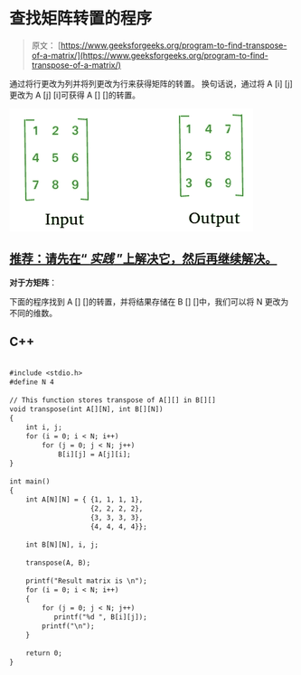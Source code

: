 # 查找矩阵转置的程序

> 原文： [https://www.geeksforgeeks.org/program-to-find-transpose-of-a-matrix/](https://www.geeksforgeeks.org/program-to-find-transpose-of-a-matrix/)

通过将行更改为列并将列更改为行来获得矩阵的转置。 换句话说，通过将 A [i] [j]更改为 A [j] [i]可获得 A [] []的转置。

![matrix-transpose](img/e368eb2a9ca0cd036dc0c86015b59151.png)

## [推荐：请先在“ ***<u>实践</u>*** ”上解决它，然后再继续解决。](https://practice.geeksforgeeks.org/problems/transpose-of-matrix/0)

**对于方矩阵**：

下面的程序找到 A [] []的转置，并将结果存储在 B [] []中，我们可以将 N 更改为不同的维数。

## C++ 

```

#include <stdio.h> 
#define N 4 

// This function stores transpose of A[][] in B[][] 
void transpose(int A[][N], int B[][N]) 
{ 
    int i, j; 
    for (i = 0; i < N; i++) 
        for (j = 0; j < N; j++) 
            B[i][j] = A[j][i]; 
} 

int main() 
{ 
    int A[N][N] = { {1, 1, 1, 1}, 
                    {2, 2, 2, 2}, 
                    {3, 3, 3, 3}, 
                    {4, 4, 4, 4}}; 

    int B[N][N], i, j; 

    transpose(A, B); 

    printf("Result matrix is \n"); 
    for (i = 0; i < N; i++) 
    { 
        for (j = 0; j < N; j++) 
           printf("%d ", B[i][j]); 
        printf("\n"); 
    } 

    return 0; 
} 

```